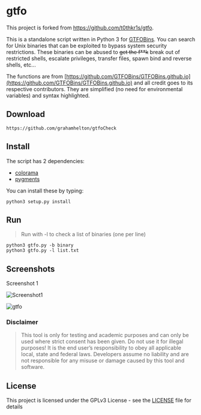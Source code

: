 # gtfo
This project is forked from https://github.com/t0thkr1s/gtfo.

This is a standalone script written in Python 3 for [GTFOBins](https://github.com/GTFOBins/GTFOBins.github.io).
You can search for Unix binaries that can be exploited to bypass system security restrictions.
These binaries can be abused to ~~get the f**k~~ break out of restricted shells, escalate privileges, transfer files, spawn bind and reverse shells, etc...

The functions are from [https://github.com/GTFOBins/GTFOBins.github.io](https://github.com/GTFOBins/GTFOBins.github.io) and all credit goes to its respective contributors.
They are simplified (no need for environmental variables) and syntax highlighted.

## Download

```
https://github.com/grahamhelton/gtfoCheck
```

## Install

The script has 2 dependencies:

*   [colorama](https://pypi.org/project/colorama/)
*   [pygments](https://pypi.org/project/Pygments/)

You can install these by typing:

```
python3 setup.py install
```

## Run
> Run with -l to check a list of binaries (one per line)

```
python3 gtfo.py -b binary
python3 gtfo.py -l list.txt
```

## Screenshots


Screenshot 1 

![Screenshot1](https://i.imgur.com/1EzFiGQ.png) 

![gtfo](https://user-images.githubusercontent.com/19278569/168411543-8062954e-b68f-4f0a-b6e0-2be74c2939ce.gif)



### Disclaimer

> This tool is only for testing and academic purposes and can only be used where strict consent has been given. Do not use it for illegal purposes! It is the end user’s responsibility to obey all applicable local, state and federal laws. Developers assume no liability and are not responsible for any misuse or damage caused by this tool and software.

## License

This project is licensed under the GPLv3 License - see the [LICENSE](LICENSE) file for details
